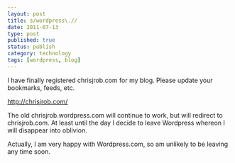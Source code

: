 ```yaml
--- 
layout: post 
title: s/wordpress\.//
date: 2011-07-13
type: post 
published: true 
status: publish
category: technology
tags: [wordpress, blog]
---
```


I have finally registered chrisjrob.com for my blog. Please update your bookmarks,
feeds, etc.

<http://chrisjrob.com/>

<!--more-->

The old chrisjrob.wordpress.com will continue to work, but will redirect
to chrisjrob.com. At least until the day I decide to leave Wordpress
whereon I will disappear into oblivion.

Actually, I am very happy with Wordpress.com, so am unlikely to be
leaving any time soon.

